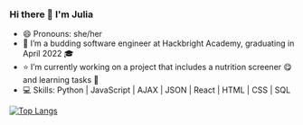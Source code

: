 ### Hi there 👋 I'm Julia 

- 😄 Pronouns: she/her
- 🌱 I’m a budding software engineer at Hackbright Academy, graduating in April 2022 :mortar_board:
- :star: I’m currently working on a project that includes a nutrition screener :yum: and learning tasks :school_satchel:
- :computer: Skills: Python | JavaScript | AJAX | JSON | React | HTML | CSS | SQL 


[![Top Langs](https://github-readme-stats.vercel.app/api/top-langs/?username=juliatangwc&layout=compact)](https://github.com/juliatangwc/github-readme-stats)




<!--
**juliatangwc/juliatangwc** is a ✨ _special_ ✨ repository because its `README.md` (this file) appears on your GitHub profile.

Here are some ideas to get you started:

- 🔭 I’m currently working on ...
- 🌱 I’m currently learning ...
- 👯 I’m looking to collaborate on ...
- 🤔 I’m looking for help with ...
- 💬 Ask me about ...
- 📫 How to reach me: ...
- 😄 Pronouns: ...
- ⚡ Fun fact: ...
-->
